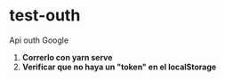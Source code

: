 # test-outh
 Api outh Google

 1. **Correrlo con yarn serve**
 2. **Verificar que no haya un "token" en el localStorage**
